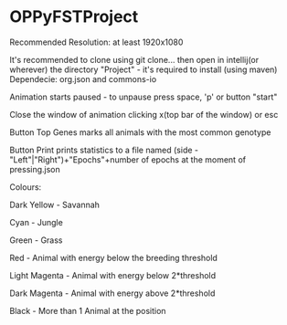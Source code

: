 # OPPyFSTProject

Recommended Resolution: at least 1920x1080

It's recommended  to clone using git clone... then open in intellij(or wherever) the directory "Project" - it's required to install (using maven) Dependecie: org.json and commons-io


Animation starts paused - to unpause press space, 'p' or button "start"

Close the window of animation clicking x(top bar of the window) or esc

Button Top Genes marks all animals with the most common genotype

Button Print prints statistics to a file named (side - "Left"|"Right")+"Epochs"+number of epochs at the moment of pressing.json


Colours:

Dark Yellow - Savannah

Cyan - Jungle

Green - Grass

Red - Animal with energy below the breeding threshold

Light Magenta - Animal with energy below 2*threshold

Dark Magenta - Animal with energy above 2*threshold

Black - More than 1 Animal at the position

